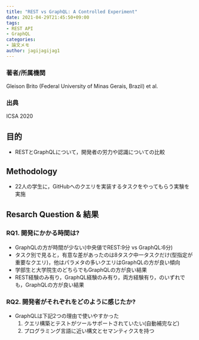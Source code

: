 ```yaml
---
title: "REST vs GraphQL: A Controlled Experiment"
date: 2021-04-29T21:45:50+09:00
tags:
- REST API
- GraphQL
categories:
- 論文メモ
author: jagijagijag1
---
```


### 著者/所属機関
Gleison Brito (Federal University of Minas Gerais, Brazil) et al.

### 出典
ICSA 2020

## 目的
- RESTとGraphQLについて，開発者の労力や認識についての比較

## Methodology
- 22人の学生に，GitHubへのクエリを実装するタスクをやってもらう実験を実施

## Resarch Question & 結果
### RQ1. 開発にかかる時間は?
- GraphQLの方が時間が少ない(中央値でREST:9分 vs GraphQL:6分)
- タスク別で見ると，有意な差があったのは8タスク中一タスクだけ(型指定が重要なクエリ)，他はパラメタの多いクエリはGraphQLの方が良い傾向
- 学部生と大学院生のどちらでもGraphQLの方が良い結果
- REST経験のみ有り，GraphQL経験のみ有り，両方経験有り，のいずれでも，GraphQLの方が良い結果

### RQ2. 開発者がそれぞれをどのように感じたか?
- GraphQLは下記2つの理由で使いやすかった
  1. クエリ構築とテストがツールサポートされていたい(自動補完など)
  2. プログラミング言語に近い構文とセマンティクスを持つ
